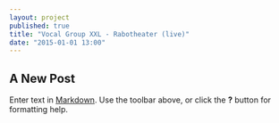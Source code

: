 ```yaml
---
layout: project
published: true
title: "Vocal Group XXL - Rabotheater (live)"
date: "2015-01-01 13:00"
---
```


## A New Post

Enter text in [Markdown](http://daringfireball.net/projects/markdown/). Use the toolbar above, or click the **?** button for formatting help.
